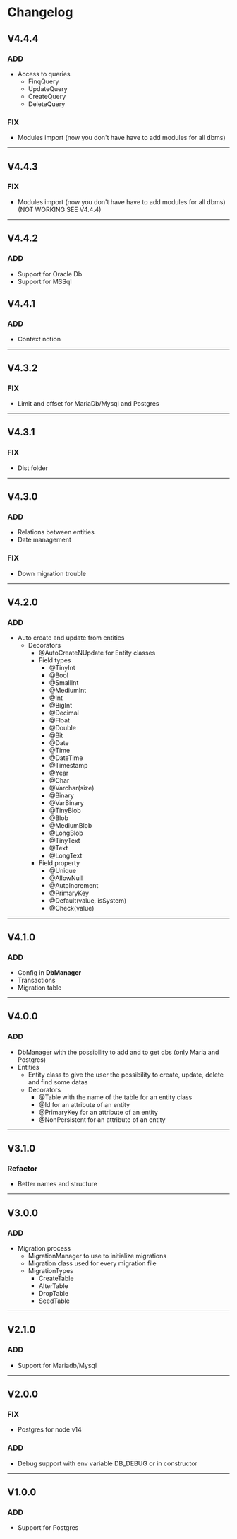 # Changelog

## V4.4.4

### ADD

- Access to queries
  - FinqQuery
  - UpdateQuery
  - CreateQuery
  - DeleteQuery

### FIX

- Modules import (now you don't have have to add modules for all dbms)

---

## V4.4.3

### FIX

- Modules import (now you don't have have to add modules for all dbms) (NOT WORKING SEE V4.4.4)

---

## V4.4.2

### ADD

- Support for Oracle Db
- Support for MSSql

## V4.4.1

### ADD

- Context notion

---

## V4.3.2

### FIX

- Limit and offset for MariaDb/Mysql and Postgres

---

## V4.3.1

### FIX

- Dist folder

---

## V4.3.0

### ADD

- Relations between entities
- Date management

### FIX

- Down migration trouble

---

## V4.2.0

### ADD

- Auto create and update from entities
  - Decorators
    - @AutoCreateNUpdate for Entity classes
    - Field types
      - @TinyInt
      - @Bool
      - @SmallInt
      - @MediumInt
      - @Int
      - @BigInt
      - @Decimal
      - @Float
      - @Double
      - @Bit
      - @Date
      - @Time
      - @DateTime
      - @Timestamp
      - @Year
      - @Char
      - @Varchar(size)
      - @Binary
      - @VarBinary
      - @TinyBlob
      - @Blob
      - @MediumBlob
      - @LongBlob
      - @TinyText
      - @Text
      - @LongText
    - Field property
      - @Unique
      - @AllowNull
      - @AutoIncrement
      - @PrimaryKey
      - @Default(value, isSystem)
      - @Check(value)

---

## V4.1.0

### ADD

- Config in **DbManager**
- Transactions
- Migration table

---

## V4.0.0

### ADD

- DbManager with the possibility to add and to get dbs (only Maria and Postgres)
- Entities
  - Entity class to give the user the possibility to create, update, delete and find some datas
  - Decorators
    - @Table with the name of the table for an entity class
    - @Id for an attribute of an entity
    - @PrimaryKey for an attribute of an entity
    - @NonPersistent for an attribute of an entity

---

## V3.1.0

### Refactor

- Better names and structure

---

## V3.0.0

### ADD

- Migration process
  - MigrationManager to use to initialize migrations
  - Migration class used for every migration file
  - MigrationTypes
    - CreateTable
    - AlterTable
    - DropTable
    - SeedTable

---

## V2.1.0

### ADD

- Support for Mariadb/Mysql

---

## V2.0.0

### FIX

- Postgres for node v14

### ADD

- Debug support with env variable DB_DEBUG or in constructor

---

## V1.0.0

### ADD

- Support for Postgres
